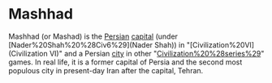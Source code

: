 # Mashhad

Mashhad (or Mashad) is the [Persian](Persian) [capital](capital) (under [Nader%20Shah%20%28Civ6%29](Nader Shah)) in "[Civilization%20VI](Civilization VI)" and a Persian [city](city) in other "[Civilization%20%28series%29](Civilization)" games. In real life, it is a former capital of Persia and the second most populous city in present-day Iran after the capital, Tehran.